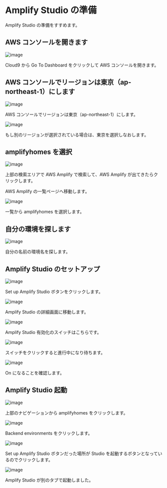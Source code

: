 # Amplify Studio の準備

Amplify Studio の準備をすすめます。

## AWS コンソールを開きます

![image](https://i.gyazo.com/7134c13a498f34ea4a2e264965e7c2b7.png)

Cloud9 から Go To Dashboard をクリックして AWS コンソールを開きます。

## AWS コンソールでリージョンは東京（ap-northeast-1）にします

![image](https://i.gyazo.com/8cd57a12e35ea6eacafa2a283efee9b2.png)

AWS コンソールでリージョンは東京（ap-northeast-1）にします。

![image](https://i.gyazo.com/e20eaff92bf0f6609e322cdcff83b78b.png)

もし別のリージョンが選択されている場合は、東京を選択しなおします。

## amplifyhomes を選択

![image](https://i.gyazo.com/1b3d1ab7972a795c04efd18aa4ef6611.png)

上部の検索エリアで AWS Amplify で検索して、AWS Amplify が出てきたらクリックします。

AWS Amplify の一覧ページへ移動します。

![image](https://i.gyazo.com/895f542c07ca36bba8f8bb8490390f00.png)

一覧から amplifyhomes を選択します。

## 自分の環境を探します

![image](https://i.gyazo.com/4553d355fd1b0aad8095d74bbac42343.png)

自分の名前の環境名を探します。

## Amplify Studio のセットアップ

![image](https://i.gyazo.com/09f2198cd41ec642401e660239a2217b.png)

Set up Amplify Studio ボタンをクリックします。

![image](https://i.gyazo.com/da591673b02bb21e3df60a302dbc41d5.png)

Amplify Studio の詳細画面に移動します。

![image](https://i.gyazo.com/fa143ed10847d5ea78a7f0b634f72618.png)

Amplify Studio 有効化のスイッチはこちらです。

![image](https://i.gyazo.com/d5b28ca40072644f56bc7f93e60f55a1.png)

スイッチをクリックすると進行中になり待ちます。

![image](https://i.gyazo.com/4e236aa61352f51c02a88d1c1f18de2e.png)

On になることを確認します。

## Amplify Studio 起動

![image](https://i.gyazo.com/b367ac5e9ba1e89a32243bb61c9ddcd3.png)

上部のナビゲーションから amplifyhomes をクリックします。

![image](https://i.gyazo.com/d2d8f92d2bb407726d451d544e4c4659.png)

Backend environments をクリックします。

![image](https://i.gyazo.com/2424862d87f2f1b02fb3d813f6bc32b3.png)

Set up Amplify Studio ボタンだった場所が Studio を起動するボタンとなっているのでクリックします。

![image](https://i.gyazo.com/d6756b60f26be143efa9a42f161d22cd.png)

Amplify Studio が別のタブで起動しました。